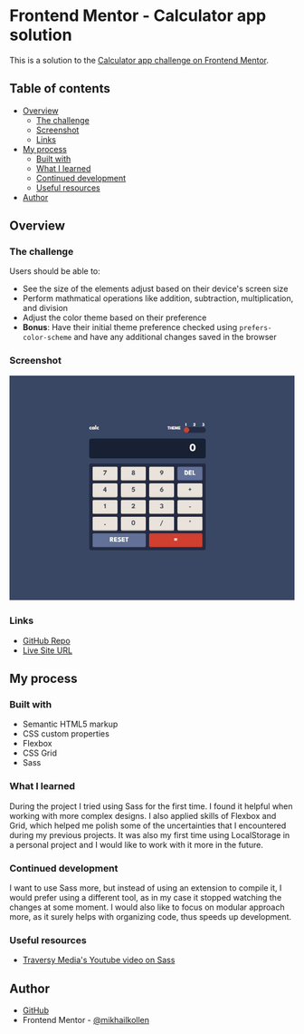 # Frontend Mentor - Calculator app solution

This is a solution to the [Calculator app challenge on Frontend Mentor](https://www.frontendmentor.io/challenges/calculator-app-9lteq5N29).

## Table of contents

- [Overview](#overview)
  - [The challenge](#the-challenge)
  - [Screenshot](#screenshot)
  - [Links](#links)
- [My process](#my-process)
  - [Built with](#built-with)
  - [What I learned](#what-i-learned)
  - [Continued development](#continued-development)
  - [Useful resources](#useful-resources)
- [Author](#author)

## Overview

### The challenge

Users should be able to:

- See the size of the elements adjust based on their device's screen size
- Perform mathmatical operations like addition, subtraction, multiplication, and division
- Adjust the color theme based on their preference
- **Bonus**: Have their initial theme preference checked using `prefers-color-scheme` and have any additional changes saved in the browser

### Screenshot

![](./screenshot.JPG)

### Links

- [GitHub Repo](https://github.com/mikhailkollen/Calculator-Project)
- [Live Site URL](https://mikhailkollen.github.io/Calculator-Project/)

## My process

### Built with

- Semantic HTML5 markup
- CSS custom properties
- Flexbox
- CSS Grid
- Sass

### What I learned

During the project I tried using Sass for the first time. I found it helpful when working with more complex designs. I also applied skills of Flexbox and Grid, which helped me polish some of the uncertainties that I encountered during my previous projects.
It was also my first time using LocalStorage in a personal project and I would like to work with it more in the future.

### Continued development

I want to use Sass more, but instead of using an extension to compile it, I would prefer using a different tool, as in my case it stopped watching the changes at some moment.
I would also like to focus on modular approach more, as it surely helps with organizing code, thus speeds up development.

### Useful resources

- [Traversy Media's Youtube video on Sass](https://www.youtube.com/watch?v=nu5mdN2JIwM&t=2484s)

## Author

- [GitHub](https://github.com/mikhailkollen)
- Frontend Mentor - [@mikhailkollen](https://www.frontendmentor.io/profile/mikhailkollen)
